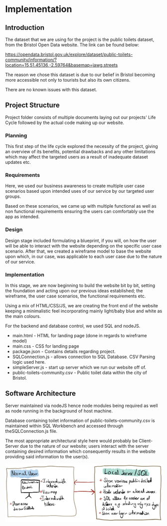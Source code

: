 # Implementation

## Introduction
The dataset that we are using for the project is the public toilets dataset, from the Bristol Open Data website. The link can be found below:

https://opendata.bristol.gov.uk/explore/dataset/public-toilets-community/information/?location=15,51.45136,-2.59764&basemap=jawg.streets

The reason we chose this dataset is due to our belief in Bristol becoming more accessible not only to tourists but also its own citizens.

There are no known issues with this dataset.

## Project Structure

Project folder consists of multiple documents laying out our projects' Life Cycle followed by the actual code making up our website.

### Planning
This first step of the life cycle explored the necessity of the project, giving an overview of its benefits, potential drawbacks and any other limitations which may affect the targeted users as a result of inadequate dataset updates etc. 

### Requirements
Here, we used our business awareness to create multiple user case scenarios based upon intended uses of our service by our targeted user groups. 

Based on these scenarios, we came up with multiple functional as well as non functional requirements ensuring the users can comfortably use the app as intended.

### Design
Design stage included formulating a blueprint, if you will, on how the user will be able to interact with the website depending on the specific user case scenario. 
After that, we created a wireframe model to base the website upon which, in our case, was applicable to each user case due to the nature of our service.

### Implementation 
In this stage, we are now beginning to build the website bit by bit, setting the foundation and acting upon our previous ideas established; the wireframe, the user case scenarios, the functional requirements etc.

Using a mix of HTML/CSS/JS, we are creating the front end of the website keeping a minimalistic feel incorporating mainly light/baby blue and white as the main colours.

For the backend and database control, we used SQL and nodeJS.

 - main.html - HTML for landing page (done in regards to wireframe model)
 - main.css - CSS for landing page 
 - package.json - Contains details regarding project.
 - SQLConnection.js - allows connection to SQL Database. CSV Parsing logic used here.
 - simpleServer.js - start up server which we run our website off of.
 - public-toilets-community.csv - Public toilet data within the city of Bristol.

## Software Architecture

Server maintained via nodeJS hence node modules being required as well as node running in the background of host machine.

Database containing toilet information of public-toilets-community.csv is maintained within SQL Workbench and accessed through theSQLConnection.js file.

The most appropriate architectural style here would probably be Client-Server due to the nature of our website; users interact with the server containing desired information which consequently results in the website providing said information to the user(s).


![Insert your component Diagram here](images/component.jpg)
